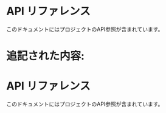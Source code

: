 # API リファレンス

このドキュメントにはプロジェクトのAPI参照が含まれています。


# 追記された内容:
# API リファレンス

このドキュメントにはプロジェクトのAPI参照が含まれています。
